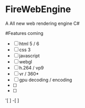 # FireWebEngine
A All new web rendering engine C#


#Features coming

-[ ] html 5 / 6
-[ ] css 3
-[ ] javascript
-[ ] webgl
-[ ] h.264 / vp9
-[ ] vr / 360*
-[ ] gpu decoding / encoding
-[ ] 
-[ ] 
'[ ] 
-[ ] 

